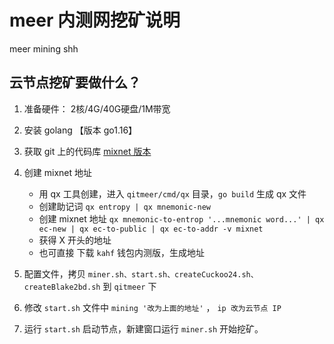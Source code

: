 # meer 内测网挖矿说明
meer mining shh

## 云节点挖矿要做什么？

1. 准备硬件： 2核/4G/40G硬盘/1M带宽
2. 安装 golang 【版本 go1.16】
3. 获取 git 上的代码库 [mixnet 版本](https://github.com/Qitmeer/qitmeer/tree/0.10-dev)
4. 创建 mixnet 地址
    * 用 qx 工具创建，进入 `qitmeer/cmd/qx` 目录，`go build` 生成 qx 文件
    * 创建助记词 `qx entropy | qx mnemonic-new`
    * 创建 mixnet 地址 `qx mnemonic-to-entrop '...mnemonic word...' | qx ec-new | qx ec-to-public | qx ec-to-addr -v mixnet`
    * 获得 X 开头的地址
    * 也可直接 下载 `kahf` 钱包内测版，生成地址

5. 配置文件，拷贝 `miner.sh、start.sh、createCuckoo24.sh、createBlake2bd.sh` 到 `qitmeer` 下
6. 修改 `start.sh` 文件中 `mining '改为上面的地址'` ， `ip 改为云节点 IP`
7. 运行 `start.sh` 启动节点，新建窗口运行 `miner.sh` 开始挖矿。
